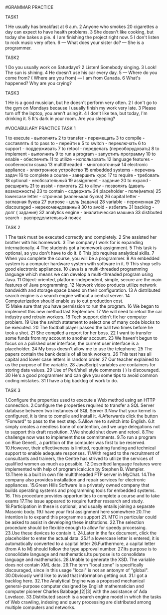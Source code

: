 #GRAMMAR PRACTICE

TASK1

1 He usually has breakfast at 6 a.m.
2 Anyone who smokes 20 cigarettes a day can expect to have health problems.
3 She doesn't like cooking, but today she bakes a pie.
4 I am finishing the project right now.
5 I don't listen to rock music very often.
6  — What does your sister do?
— She is a programmer.

TASK2

1 Do you usually work on Saturdays?
2 Listen! Somebody singing.
3 Look! The sun is shining.
4 He doesn't use his car every day.
5 — Where do you come from? ( Where are you from)
— I am from Canada.
6 What's happened? Why are you crying?

TASK3

1 He is a good musician, but he doesn't perform very often.
2 I don't go to the gym on Mondays because I usually finish my work very late.
3 Please turn off the laptop, you aren't using it.
4 I don't like tea, but today, I'm drinking it.
5 It's dark in your room. Are you sleeping?


#VOCABULARY PRACTICE
TASK 1

1 to execute  - выполнять
2 to transfer - перемещать
3 to compile - составлять
4 to pass to - перейти к
5 to switch - переключать
6 to support - поддерживать
7 to retool - переделать (переоборудовать)
8 to implement - выполнить
9 to run a program -  запустить программу
10 to enable - обеспечить
11 to utilize - использовать
12 language features - особенности языка
13 multithreaded -  многопоточный
14 electronic appliance - электронное устройство
15 embedded systems - перечень задач
16 to complete a course - завершить курс
17 to require - требовать
18 optional -  необязательный
19 assignment - задание
20 to expand - расширять
21 to assist - помогать
22 to allow - позволять (давать возможность)
23 to contain - содержать
24 placeholder - поле(метка)
25 lowercase letter - строчная (маленькая буква)
26 capital letter - заглавная буква
27 purpose - цель (задача)
28 variable - переменная
29 discouraged - нерекомендованный
30 to avoid - избегать
31 backlog - долг ( задание)
32 analytics engine - аналитическая машина
33 distibuted search - распределительный поиск



TASK 2

1 The task must be executed correctly and completely. 
2 She assisted her brother with his homework. 
3 The company I work for is expanding internationally.
4 The students got a homework assignment.
5 This task is optional, so you don't have to do it. 
6 This job requires analytical skills.
7 When you complete the course, you will be a programmer. 
8 An embedded system is a computer hardware system with software in it.
9 This shop sells good electronic appliances. 
10 Java is a multi-threaded programming language which means we can develop a multi-threaded program using Java.
11 Object-oriented, platform-independent, simple, secure are the main features of Java programming. 
12 Network video products utilize network bandwidth and storage space based on their configuration. 
13  A distributed search engine is a search engine without a central server.
14 Computerization should enable us to cut production cost.  
15 Make sure that you have permission to run the program. 
16 We began to implement this new method last September.
17  We will need to retool the car industry and retrain workers. 
18 Tech support didn't fix her computer problem.
19 Use the switch statement to select one of many code blocks to be executed.
20 The football player passed the ball two times before he took a shot. 
21 She compiled a report for her boss. 
22  I want to transfer some funds from my account to another account.
23 We haven't begun to focus on a polished user interface, the current user interface is a placeholder.
24 My boss doesn't allow me to use the telephone.
25 The papers contain the bank details of all bank workers.
26 This test has all capital and lower case letters in random order.
27 Our teacher explained to us the purpose of the variable. 
28 JavaScript variables are containers for storing data values.
29 Use of Perl/shell style comments ( ) is discouraged.
30 He's a good programmer and can give you some tips to avoid common coding mistakes. 
31 I have a big backlog of work to do.

TASK 3

1.Configure the properties used to execute a Web method using an HTTP connection.
2.Configure the properties required to transfer a SQL Server database between two instances of SQL Server
3.Now that your kernel is configured, it is time to compile and install it.
4.Afterwards click the button "Forward" to pass to the next step.
5.Allow me to switch into English.
6.It simply creates a needless bone of contention, and we urge delegations not to support this draft resolution.
7.We should shut down and retool.
8.The challenge now was to implement those commitments.
9.To run a program on Blue Gene/L, a partition of the computer was first to be reserved.
10.However, their effectiveness is limited, requiring funding and technical support to enable adequate responses.
11.With regard to the recruitment of consultants and trainers, the Centre has strived to utilize the services of qualified women as much as possible.
12.Described language features were implemented with help of program icalc.icn by Stephen B. Wampler.
13.There is a built in own file multithreaded FTP server in MyChat.
14.The company also provides installation and repair services for electronic appliances.
15.Green Hills Software is a privately owned company that builds operating systems and programming tools for embedded systems.
16. This procedure provides opportunities to complete a course and to take exams 
17.The issue appeared to require further research and study.
18.Participation in these is optional, and usually entails joining a separate Masonic body.
19.I have your first assignment here somewhere
20.The intention is to expand this programme support
21. MTC in particular could be asked to assist in developing these institutions.
22.The selection procedure should be flexible enough to allow for speedy processing.
23.Use these devices to contain it.
24.Later in the fax document, click the placeholder to enter the actual data.
25.If a lowercase letter is entered, it is automatically converted to a capital letter
26.Furthermore, a capital letter (from A to M) should follow the type approval number.
27.Its purpose is to consolidate language and mathematics.Its purpose is to consolidate language and mathematics.
28.Unable to generate the XSD. The variable does not contain XML data.
29.The term "local zone" is specifically discouraged, since in this usage "local" is not an antonym of "global".
30.Obviously we'd like to avoid that information getting out.
31.I got a backlog here.
32.The Analytical Engine was a proposed mechanical general-purpose computer designed by English mathematician and computer pioneer Charles Babbage,[2][3] with the assistance of Ada Lovelace.
33.Distributed search is a search engine model in which the tasks of Web crawling, indexing and query processing are distributed among multiple computers and networks.
